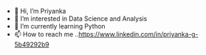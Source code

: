 - 👋 Hi, I’m Priyanka
- 👀 I’m interested in Data Science and Analysis
- 🌱 I’m currently learning Python
- 📫 How to reach me ..https://www.linkedin.com/in/priyanka-g-5b49292b9

<!---
Priyanka292227/Priyanka292227 is a ✨ special ✨ repository because its `README.md` (this file) appears on your GitHub profile.
You can click the Preview link to take a look at your changes.
--->
